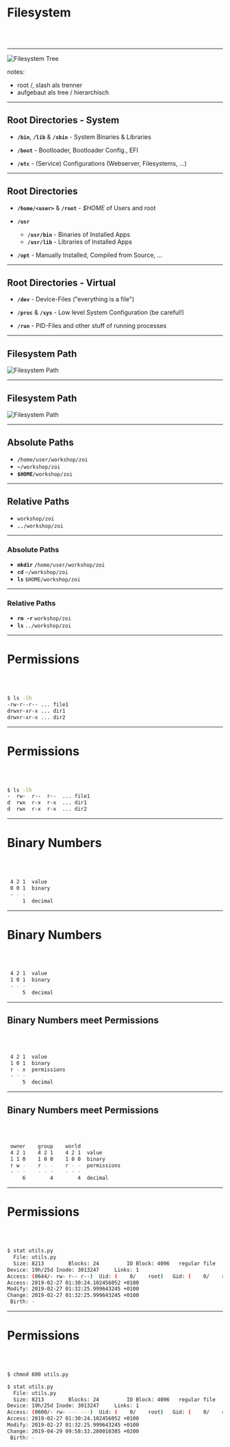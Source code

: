 <!-- .slide: class="chapter" -->
# Filesystem
<br/><br/>

<!-- #### ... <span>|</span> `cd` <span>|</span> `ls` <span>|</span> `mkdir` <span>|</span> `rm` <span>|</span> ... -->

----

![Filesystem Tree](img/path0.png "Filesystem Tree")<!-- .element: class="plain" style="height: 24em" -->

notes:
* root /, slash als trenner
* aufgebaut als tree / hierarchisch


----

<!-- .slide: class="filesystem" -->
## Root Directories - System

* **`/bin`**, **`/lib`** & **`/sbin`** - System Binaries & Libraries

* **`/boot`** - Bootloader, Bootloader Config., EFI

* **`/etc`** - (Service) Configurations (Webserver, Filesystems, ...)

----

<!-- .slide: class="filesystem" -->
## Root Directories

* **`/home/<user>`** & **`/root`** - *$HOME* of Users and root

* **`/usr`**
  * **`/usr/bin`** - Binaries of Installed Apps
  * **`/usr/lib`** - Libraries of Installed Apps

* **`/opt`** - Manually Installed, Compiled from Source, ...

----

<!-- .slide: class="filesystem" -->
## Root Directories - Virtual

* **`/dev`** - Device-Files ("everything is a file")

* **`/proc`** & **`/sys`** - Low level System Configuration (be careful!)

* **`/run`** - PID-Files and other stuff of running processes

----

## Filesystem Path

![Filesystem Path](img/path1.png "Filesystem Path")<!-- .element: class="plain" style="height: 20em" -->

----

## Filesystem Path

![Filesystem Path](img/path2.png "Filesystem Path") <!-- .element: class="plain" style="height: 20em" -->

----

<!-- .slide: class="paths" -->
## Absolute Paths
* **`/`**`home/user/workshop/zoi` <!-- .element: class="paths" -->
* **`~`**`/workshop/zoi`
* **`$HOME`**`/workshop/zoi`

 - - -

## Relative Paths
* `workshop/zoi`
* **`..`**`/workshop/zoi`

----

<!-- .slide: class="paths" -->
### Absolute Paths
* **`mkdir`** `/home/user/workshop/zoi` <!-- .element: class="paths" -->
* **`cd`** `~/workshop/zoi`
* **`ls`** `$HOME/workshop/zoi`

 - - -

### Relative Paths
* **`rm -r`** `workshop/zoi`
* **`ls`** `../workshop/zoi`

----

<!-- .slide: class="chapter" -->
# Permissions
<br/><br/>

```bash
$ ls -lh
-rw-r--r-- ... file1
drwxr-xr-x ... dir1
drwxr-xr-x ... dir2
```

----

<!-- .slide: class="chapter" -->
# Permissions
<br/><br/>

```bash
$ ls -lh
-  rw-  r--  r--  ... file1
d  rwx  r-x  r-x  ... dir1
d  rwx  r-x  r-x  ... dir2
```

----

<!-- .slide: class="chapter" -->
# Binary Numbers
<br/><br/>

```bash
 4 2 1  value
 0 0 1  binary
 - - -
     1  decimal
```

----

<!-- .slide: class="chapter" -->
# Binary Numbers
<br/><br/>

```bash
 4 2 1  value
 1 0 1  binary
 - - -
     5  decimal
```

----

<!-- .slide: class="chapter" -->
## Binary Numbers meet Permissions
<br/><br/>

```bash
 4 2 1  value
 1 0 1  binary
 r - x  permissions
 - - -
     5  decimal
```

----

<!-- .slide: class="chapter" -->
## Binary Numbers meet Permissions
<br/><br/>

```bash
 owner    group    world
 4 2 1    4 2 1    4 2 1  value
 1 1 0    1 0 0    1 0 0  binary
 r w -    r - -    r - -  permissions
 - - -    - - -    - - -
     6        4        4  decimal
```

----

# Permissions
<br/><br/>

```bash
$ stat utils.py
  File: utils.py
  Size: 8213      	Blocks: 24         IO Block: 4096   regular file
Device: 19h/25d	Inode: 3013247     Links: 1
Access: (0644/- rw- r-- r--)  Uid: (    0/    root)   Gid: (    0/    root)
Access: 2019-02-27 01:30:24.102456052 +0100
Modify: 2019-02-27 01:32:25.999643245 +0100
Change: 2019-02-27 01:32:25.999643245 +0100
 Birth: -
```

----

# Permissions
<br/><br/>

```bash
$ chmod 600 utils.py

$ stat utils.py
  File: utils.py
  Size: 8213      	Blocks: 24         IO Block: 4096   regular file
Device: 19h/25d	Inode: 3013247     Links: 1
Access: (0600/- rw- --- ---)  Uid: (    0/    root)   Gid: (    0/    root)
Access: 2019-02-27 01:30:24.102456052 +0100
Modify: 2019-02-27 01:32:25.999643245 +0100
Change: 2019-04-29 09:58:33.280010385 +0200
 Birth: -
```
